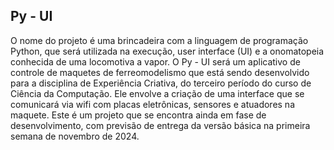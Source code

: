 ## Py - UI

O nome do projeto é uma brincadeira com a linguagem de programação Python, que será utilizada na execução, user interface (UI) e a onomatopeia conhecida de uma locomotiva a vapor. O Py - UI será um aplicativo de controle de maquetes de ferreomodelismo que está sendo desenvolvido para a disciplina de Experiência Criativa, do terceiro período do curso de Ciência da Computação. Ele envolve a criação de uma interface que se comunicará via wifi com placas eletrônicas, sensores e atuadores na maquete. 
Este é um projeto que se encontra ainda em fase de desenvolvimento, com previsão de entrega da versão básica na primeira semana de novembro de 2024.
